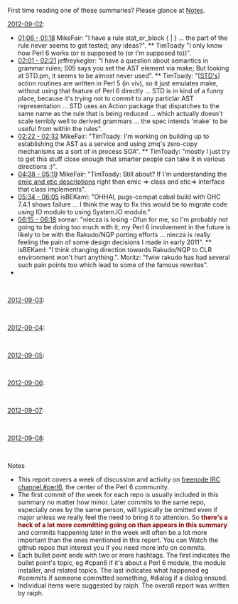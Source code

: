First time reading one of these summaries? Please glance at [Notes](#Notes).

[2012-09-02](http://irclog.perlgeek.de/perl6/2012-09-02):

* [01:06 - 01:18](http://irclog.perlgeek.de/perl6/2012-09-02#i_5951965) MikeFair: "I have a rule stat_or_block { <block> | <statement> } ... the <statement> part of the rule never seems to get tested; any ideas?".
** TimToady "I only know how Perl 6 works (or is supposed to (or I'm supposed to))".
* [02:01 - 02:21](http://irclog.perlgeek.de/perl6/2012-09-02#i_5952017) jeffreykegler: "I have a question about semantics in grammar rules; S05 says you set the AST element via make; But looking at STD.pm, it seems to be almost never used".
** TimToady: "\[[STD's](https://github.com/perl6/std/)] action routines are written in Perl 5 (in viv), so it just emulates make, without using that feature of Perl 6 directly ... STD is in kind of a funny place, because it's trying not to commit to any particlar AST representation ... STD uses an Action package that dispatches to the same name as the rule that is being reduced ... which actually doesn't scale terribly well to derived grammars ... the spec intends 'make' to be useful from within the rules".
* [02:22 - 02:32](http://irclog.perlgeek.de/perl6/2012-09-02#i_5952080) MikeFair: "TimToady: I'm working on building up to establishing the AST as a service and using zmq's zero-copy mechanisms as a sort of in process SOA".
** TimToady: "mostly I just try to get this stuff close enough that smarter people can take it in various directions :)".
* [04:38 - 05:19](http://irclog.perlgeek.de/perl6/2012-09-02#i_5952159) MikeFair: "TimToady: Still about? If I'm understanding the [emic and etic descriptions](http://irclog.perlgeek.de/perl6/2012-09-02#i_5952103) right then emic => class and etic=> interface that class implements".
* [05:34 - 06:05](http://irclog.perlgeek.de/perl6/2012-09-02#i_5952215) isBEKaml: "OHHAI, pugs-compat cabal build with GHC 7.4.1 shows failure ... I think the way to fix this would be to migrate code using IO module to using System.IO module."
* [06:15 - 06:18](http://irclog.perlgeek.de/perl6/2012-09-02#i_5952246) sorear: "niecza is losing -Ofun for me, so I'm probably not going to be doing too much with it; my Perl 6 involvement in the future is likely to be with the Rakudo/NQP porting efforts ... niecza is really feeling the pain of some design decisions I made in early 2011".
** isBEKaml: "I think changing direction towards Rakudo/NQP to CLR environment won't hurt anything.". Moritz: "fwiw rakudo has had several such pain points too which lead to some of the famous rewrites".
* 
<br>

[2012-09-03](http://irclog.perlgeek.de/perl6/2012-09-03):

<br>

[2012-09-04](http://irclog.perlgeek.de/perl6/2012-09-04):

<br>

[2012-09-05](http://irclog.perlgeek.de/perl6/2012-09-05):

<br>

[2012-09-06](http://irclog.perlgeek.de/perl6/2012-09-06):

<br>

[2012-09-07](http://irclog.perlgeek.de/perl6/2012-09-07):

<br>

[2012-09-08](http://irclog.perlgeek.de/perl6/2012-09-08):

<br>

<a name="Notes"></a>Notes

* This report covers a week of discussion and activity on [freenode IRC channel #perl6](http://webchat.freenode.net), the center of the Perl 6 community.
* The first commit of the week for each repo is usually included in this summary no matter how minor. Later commits to the same repo, especially ones by the same person, will typically be omitted even if major unless we really feel the need to bring it to attention. So <font color="maroon">**there's a heck of a lot more committing going on than appears in this summary**</font> and commits happening later in the week will often be a lot more important than the ones mentioned in this report. You can Watch the github repos that interest you if you need more info on commits.
* Each bullet point ends with two or more hashtags. The first indicates the bullet point's topic, eg #cpan6 if it's about a Perl 6 module, the module installer, and related topics. The last indicates what happened eg #commits if someone committed something, #dialog if a dialog ensued.
* Individual items were suggested by raiph. The overall report was written by raiph.